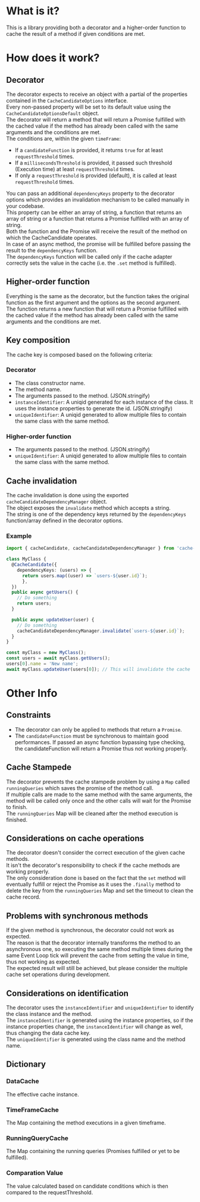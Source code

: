# What is it?

This is a library providing both a decorator and a higher-order function to cache the result of a method if given conditions are met.

# How does it work?

## Decorator

The decorator expects to receive an object with a partial of the properties contained in the `CacheCandidateOptions` interface.  
Every non-passed property will be set to its default value using the `CacheCandidateOptionsDefault` object.  
The decorator will return a method that will return a Promise fulfilled with the cached value if the method has already been called with the same arguments and the conditions are met.  
The conditions are, within the given `timeFrame`:

- If a `candidateFunction` is provided, it returns `true` for at least `requestThreshold` times.
- If a `millisecondsThreshold` is provided, it passed such threshold (Execution time) at least `requestThreshold` times.
- If only a `requestThreshold` is provided (default), it is called at least `requestThreshold` times.

You can pass an additional `dependencyKeys` property to the decorator options which provides an invalidation mechanism to be called manually in your codebase.  
This property can be either an array of string, a function that returns an array of string or a function that returns a Promise fulfilled with an array of string.  
Both the function and the Promise will receive the result of the method on which the CacheCandidate operates.  
In case of an async method, the promise will be fulfilled before passing the result to the `dependencyKeys` function.  
The `dependencyKeys` function will be called only if the cache adapter correctly sets the value in the cache (i.e. the `.set` method is fulfilled).

## Higher-order function

Everything is the same as the decorator, but the function takes the original function as the first argument and the options as the second argument.  
The function returns a new function that will return a Promise fulfilled with the cached value if the method has already been called with the same arguments and the conditions are met.

## Key composition

The cache key is composed based on the following criteria:

### Decorator

- The class constructor name.
- The method name.
- The arguments passed to the method. (JSON.stringify)
- `instanceIdentifier`: A uniqid generated for each instance of the class. It uses the instance properties to generate the id. (JSON.stringify)
- `uniqueIdentifier`: A uniqid generated to allow multiple files to contain the same class with the same method.


### Higher-order function

- The arguments passed to the method. (JSON.stringify)
- `uniqueIdentifier`: A uniqid generated to allow multiple files to contain the same class with the same method.


## Cache invalidation

The cache invalidation is done using the exported `cacheCandidateDependencyManager` object.  
The object exposes the `invalidate` method which accepts a string.  
The string is one of the dependency keys returned by the `dependencyKeys` function/array defined in the decorator options.  

### Example

```typescript
import { cacheCandidate, cacheCandidateDependencyManager } from 'cache-candidate';

class MyClass {
  @CacheCandidate({
    dependencyKeys: (users) => {
      return users.map((user) => `users-${user.id}`);
      },
  })
  public async getUsers() {
    // Do something
    return users;
  }

  public async updateUser(user) {
    // Do something
    cacheCandidateDependencyManager.invalidate(`users-${user.id}`);
  }
}

const myClass = new MyClass();
const users = await myClass.getUsers();
users[0].name = 'New name';
await myClass.updateUser(users[0]); // This will invalidate the cache
```


# Other Info

## Constraints

- The decorator can only be applied to methods that return a `Promise`.
- The `candidateFunction` must be synchronous to maintain good performances. If passed an async function bypassing type checking, the candidateFunction will return a Promise thus not working properly.

## Cache Stampede

The decorator prevents the cache stampede problem by using a `Map` called `runningQueries` which saves the promise of the method call.  
If multiple calls are made to the same method with the same arguments, the method will be called only once and the other calls will wait for the Promise to finish.  
The `runningQueries` Map will be cleaned after the method execution is finished.

## Considerations on cache operations

The decorator doesn't consider the correct execution of the given cache methods.  
It isn't the decorator's responsibility to check if the cache methods are working properly.  
The only consideration done is based on the fact that the `set` method will eventually fulfill or reject the Promise as it uses the `.finally` method to delete the key from the `runningQueries` Map and set the timeout to clean the cache record.

## Problems with synchronous methods

If the given method is synchronous, the decorator could not work as expected.  
The reason is that the decorator internally transforms the method to an asynchronous one, so executing the same method multiple times during the same Event Loop tick will prevent the cache from setting the value in time, thus not working as expected.  
The expected result will still be achieved, but please consider the multiple cache set operations during development.

## Considerations on identification

The decorator uses the `instanceIdentifier` and `uniqueIdentifier` to identify the class instance and the method.  
The `instanceIdentifier` is generated using the instance properties, so if the instance properties change, the `instanceIdentifier` will change as well, thus changing the data cache key.  
The `uniqueIdentifier` is generated using the class name and the method name.

## Dictionary

### DataCache

The effective cache instance.

### TimeFrameCache

The Map containing the method executions in a given timeframe.

### RunningQueryCache

The Map containing the running queries (Promises fulfilled or yet to be fulfilled).

### Comparation Value

The value calculated based on candidate conditions which is then compared to the requestThreshold.